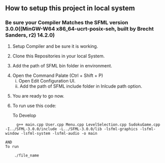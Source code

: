 ## How to setup this project in local system
### Be sure your Compiler Matches the SFML version 3.0.0((MinGW-W64 x86_64-ucrt-posix-seh, built by Brecht Sanders, r2) 14.2.0)
1. Setup Compiler and be sure it is working.
1. Clone this Repositories in your local System.
2. Add the path of SFML bin folder in environment.
3. Open the Command Palate (Ctrl + Shift + P)<br>
&nbsp; i. Open Edit Configuration UI.<br>
&nbsp; ii. Add the path of SFML include folder in Inlcude path option.
4. You are ready to go now.
5. To run use this code:
   
    To Develop
```
     g++ main.cpp User.cpp Menu.cpp LevelSelection.cpp SudokuGame.cpp -I../SFML-3.0.0/include -L../SFML-3.0.0/lib -lsfml-graphics -lsfml-window -lsfml-system -lsfml-audio -o main
```

    AND
    To run

```
    ./file_name 
   
 ```